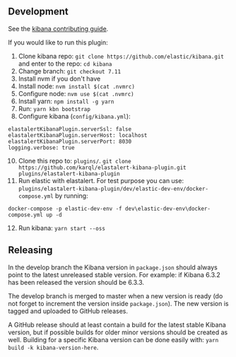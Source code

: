 ## Development

See the [kibana contributing guide](https://github.com/elastic/kibana/blob/master/CONTRIBUTING.md).

If you would like to run this plugin:

1) Clone kibana repo: `git clone https://github.com/elastic/kibana.git` and enter to the repo: `cd kibana`
2) Change branch: `git checkout 7.11`
3) Install nvm if you don't have
4) Install node: `nvm install $(cat .nvmrc)`
5) Configure node: `nvm use $(cat .nvmrc)`
6) Install yarn: `npm install -g yarn`
7) Run: `yarn kbn bootstrap`
8) Configure kibana (`config/kibana.yml`):

```
elastalertKibanaPlugin.serverSsl: false
elastalertKibanaPlugin.serverHost: localhost
elastalertKibanaPlugin.serverPort: 8030
logging.verbose: true
```

10) Clone this repo to: `plugins/`. `git clone https://github.com/karql/elastalert-kibana-plugin.git plugins/elastalert-kibana-plugin`
11) Run elastic with elastalert. For test purpose you can use: `plugins/elastalert-kibana-plugin/dev/elastic-dev-env/docker-compose.yml` by running:

`docker-compose -p elastic-dev-env -f dev\elastic-dev-env\docker-compose.yml up -d`

12) Run kibana: `yarn start --oss`

## Releasing

In the develop branch the Kibana version in `package.json` should always point to the latest unreleased stable version. For example: if Kibana 6.3.2 has been released the version should be 6.3.3. 

The develop branch is merged to master when a new version is ready (do not forget to increment the version inside `package.json`). The new version is tagged and uploaded to GitHub releases.

A GitHub release should at least contain a build for the latest stable Kibana version, but if possible builds for older minor versions should be created as well. Building for a specific Kibana version can be done easily with: `yarn build -k kibana-version-here`.
